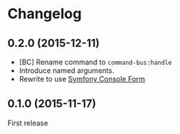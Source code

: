 # Changelog

## 0.2.0 (2015-12-11)
- [BC] Rename command to `command-bus:handle`
- Introduce named arguments.
- Rewrite to use [Symfony Console Form](https://github.com/matthiasnoback/symfony-console-form)

## 0.1.0 (2015-11-17)
First release

